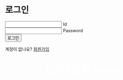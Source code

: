 <!DOCTYPE html>
<html lang="ko">

<head>
	<meta charset="UTF-8">
	<title>js 문72</title>
	<link rel="stylesheet" href="index.css">
</head>
<!-- Google tag (gtag.js) -->
<script async src="https://www.googletagmanager.com/gtag/js?id=G-RQ2YLVWXG8"></script>
<script>
  window.dataLayer = window.dataLayer || [];
  function gtag(){dataLayer.push(arguments);}
  gtag('js', new Date());

  gtag('config', 'G-RQ2YLVWXG8');
</script>

<body>
	<div class="container">
		<h1>로그인</h1>
		<form>
			<div class="form-control">
				<input type="text" id="id" required />
				<label>Id</label>
			</div>
			<div class="form-control">
				<input type="password" id="pw" required />
				<label>Password</label>
			</div>
			<button class="btn" onclick="login();">로그인</button>
			<p class="text">계정이 없나요? <a href="member.html">회원가입</a></p>
		</form>
		<div style="text-align: center;">
			<span id="clock" style="color:rgb(255, 255, 255); font-size: 60px;">clock</span>
			<span id="apm" style="color:rgb(255, 255, 255); font-size: 30px;">ampm</span>
		</div>
	</div>
	<script src="index.js"></script>
	<script src="time.js"></script>
</body>

</html>
